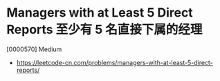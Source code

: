 # Managers with at Least 5 Direct Reports 至少有 5 名直接下属的经理

[0000570] Medium

- https://leetcode-cn.com/problems/managers-with-at-least-5-direct-reports/
